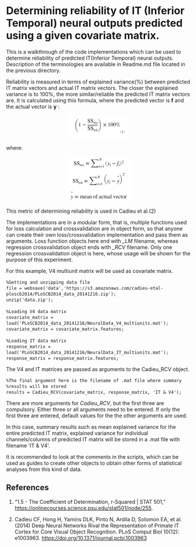 # Determining reliability of IT (Inferior Temporal) neural outputs predicted using a given covariate matrix.

This is a walkthrough of the code implementations which can be used to determine reliability of predicted IT(Inferior Temporal) neural outputs. Description of the terminologies are available in Readme.md file located in the previous directory.

Reliability is measured in terms of explained variance(%) between predicted IT matrix vectors and actual IT matrix vectors. The closer the explained variance is to 100%, the more similar/reliable the predicted IT matrix vectors are. It is calculated using this formula, where the predicted vector is **f** and the actual vector is **y** :
<p align="center">
  <img src="https://github.com/Tapojit/Predicting-IT-cortex-output-using-DNN-and-analysis-MIT-/blob/master/img/eqn5.PNG">
</p>
where:
<p align="center">
  <img src="https://github.com/Tapojit/Predicting-IT-cortex-output-using-DNN-and-analysis-MIT-/blob/master/img/eqn6.PNG">
</p>
This metric of determining reliability is used in Cadieu et al.(2)


The implementations are in a modular form, that is, multiple functions used for loss calculation and crossvalidation are in object form, so that anyone can create their own loss/crossvalidation implementation and pass them as arguments. Loss function objects here end with *_LM* filename, whereas regression crossvalidation object ends with *_RCV* filename. Only one regression crossvalidation object is here, whose usage will be shown for the purpose of this experiment.

For this example, V4 multiunit matrix will be used as covariate matrix.

```
%Getting and unzipping data file
file = websave('data','https://s3.amazonaws.com/cadieu-etal-ploscb2014/PLoSCB2014_data_20141216.zip');
unzip('data.zip');

%Loading V4 data matrix
covariate_matrix = load('PLoSCB2014_data_20141216/NeuralData_V4_multiunits.mat');
covariate_matrix = covariate_matrix.features;

%Loading IT data matrix
response_matrix = load('PLoSCB2014_data_20141216/NeuralData_IT_multiunits.mat');
response_matrix = response_matrix.features;
```
The V4 and IT matrices are passed as arguments to the Cadieu_RCV object.

```
%The final argument here is the filename of .mat file where summary
%results will be stored
results = Cadieu_RCV(covariate_matrix, response_matrix, 'IT & V4');
```
There are more arguments for *Cadieu_RCV*, but the first three are compulsory. Either three or all arguments need to be entered. If only the first three are entered, default values for the the other arguments are used.

In this case, summary results such as mean explained variance for the entire predicted IT matrix, explained variance for individual channels/columns of predicted IT matrix will be stored in a .mat file with filename 'IT & V4'.

It is recommended to look at the comments in the scripts, which can be used as guides to create other objects to obtain other forms of statistical analyses from this kind of data.

##  References
1.  “1.5 - The Coefficient of Determination, r-Squared | STAT 501,” https://onlinecourses.science.psu.edu/stat501/node/255.

2.  Cadieu CF, Hong H, Yamins DLK, Pinto N, Ardila D, Solomon EA, et al. (2014) Deep Neural Networks Rival the Representation of Primate IT Cortex for Core Visual Object Recognition. PLoS Comput Biol 10(12): e1003963. https://doi.org/10.1371/journal.pcbi.1003963
